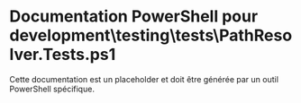 # Documentation PowerShell pour development\testing\tests\PathResolver.Tests.ps1

Cette documentation est un placeholder et doit être générée par un outil PowerShell spécifique.
